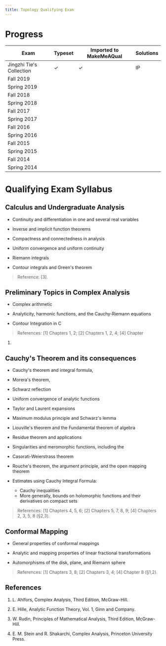 ```yaml
---
title: Topology Qualifying Exam 
---
```


# Progress

| Exam                     | Typeset   | Imported to MakeMeAQual   | Solutions   |
| -----------------------  | --------- | ------------------------- | ----------- |
| Jingzhi Tie's Collection | ✓         | ✓                         | IP          |
| Fall 2019                |           |                           |             |
| Spring 2019              |           |                           |             |
| Fall 2018                |           |                           |             |
| Spring 2018              |           |                           |             |
| Fall 2017                |           |                           |             |
| Spring 2017              |           |                           |             |
| Fall 2016                |           |                           |             |
| Spring 2016              |           |                           |             |
| Fall 2015                |           |                           |             |
| Spring 2015              |           |                           |             |
| Fall 2014                |           |                           |             |
| Spring 2014              |           |                           |             |


# Qualifying Exam Syllabus 


## Calculus and Undergraduate Analysis

- Continuity and differentiation in one and several real variables

- Inverse and implicit function theorems

- Compactness and connectedness in analysis

- Uniform convergence and uniform continuity

- Riemann integrals

- Contour integrals and Green's theorem

> Reference: \[3\].

## Preliminary Topics in Complex Analysis

- Complex arithmetic

- Analyticity, harmonic functions, and the Cauchy-Riemann equations

- Contour Integration in C

> References: \[1\] Chapters 1, 2; \[2\] Chapters 1, 2, 4; \[4\] Chapter
1.

## Cauchy's Theorem and its consequences

- Cauchy's theorem and integral formula, 
- Morera's theorem, 
- Schwarz reflection
- Uniform convergence of analytic functions

- Taylor and Laurent expansions

- Maximum modulus principle and Schwarz's lemma

- Liouville's theorem and the Fundamental theorem of algebra

- Residue theorem and applications

- Singularities and meromorphic functions, including the

- Casorati-Weierstrass theorem

- Rouche's theorem, the argument principle, and the open mapping theorem

- Estimates using Cauchy Integral Formula: 
  - Cauchy inequalities 
  - More generally, bounds on holomorphic functions and their derivatives on compact sets

> References: \[1\] Chapters 4, 5, 6; \[2\] Chapters 5, 7, 8, 9; \[4\]
Chapters 2, 3, 5, 8 (§2,3).

## Conformal Mapping

- General properties of conformal mappings

- Analytic and mapping properties of linear fractional transformations

- Automorphisms of the disk, plane, and Riemann sphere

> References: \[1\] Chapters 3, 8; \[2\] Chapters 3, 4; \[4\] Chapter 8
(§1,2).

## References

1. L. Ahlfors, Complex Analysis, Third Edition, McGraw-Hill.

2. E. Hille, Analytic Function Theory, Vol. 1, Ginn and Company.

3. W. Rudin, Principles of Mathematical Analysis, Third Edition,
McGraw-Hill.

4. E. M. Stein and R. Shakarchi, Complex Analysis, Princeton University
Press.
